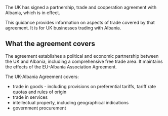 The UK has signed a partnership, trade and cooperation agreement with Albania, which is in effect.

This guidance provides information on aspects of trade covered by that agreement. It is for UK businesses trading with Albania.

What the agreement covers
-------------------------

The agreement establishes a political and economic partnership between the UK and Albania, including a comprehensive free trade area. It maintains the effects of the EU-Albania Association Agreement.

The UK-Albania Agreement covers:

*   trade in goods - including provisions on preferential tariffs, tariff rate quotas and rules of origin
*   trade in services
*   intellectual property, including geographical indications
*   government procurement